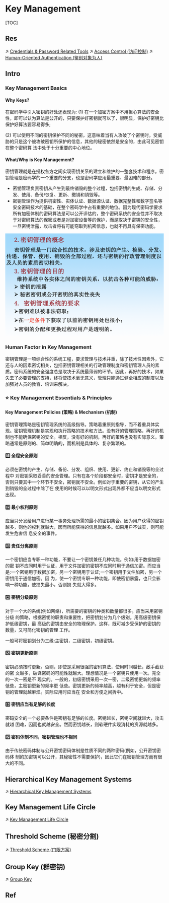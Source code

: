 # Key Management

[TOC]



## Res
↗ [Credentials & Password Related Tools](../../☠️%20Kill%20Chain/Credentials%20&%20Password%20Related%20Tools/Credentials%20&%20Password%20Related%20Tools.md)
↗ [Access Control (访问控制)](../../⛈️%20Risk%20Management/🐺%20Risk%20Countermeasures%20&%20Security%20Control/Identity%20&%20Access%20Management%20(IAM)/Access%20Control%20(访问控制)/Access%20Control%20(访问控制).md)
↗ [Human-Oriented Authentication (鉴别对象为人)](../../⛈️%20Risk%20Management/🐺%20Risk%20Countermeasures%20&%20Security%20Control/Identity%20&%20Access%20Management%20(IAM)/Access%20Control%20(访问控制)/Authentication%20(身份鉴别)/Object-Based%20Authetication/Human-Oriented%20Authentication%20(鉴别对象为人)/Human-Oriented%20Authentication%20(鉴别对象为人).md)



## Intro
### Key Management Basics
#### Why Keys?
在密码学中引入密钥的好处还表现为:
(1) 在一个加密方案中不用担心算法的安全性，即可以认为算法是公开的，只要保护好密钥就可以了，很明显，保护好密钥比保护好算法要容易得多;

(2) 可以使用不同的密钥保护不同的秘密，这意味着当有人攻破了个密钥时，受威胁的只是这个被攻破密钥所保护的信息，其他的秘密依然是安全的，由此可见密钥在整个密码算 法中处于十分重要的中心地位。


#### What/Why is Key Management?
密钥管理就是在授权各方之间实现密钥关系的建立和维护的一整套技术和程序。密钥管理是密码学的一个重要的分支，也是密码学应用最重要、最困难的部分。
- 密钥管理负责密钥从产生到最终销毁的整个过程，包括密钥的生成、存储、分发、使用、备份/恢复、更新、撤销和销毁等。
- 密钥管理作为提供机密性、实体认证、数据源认证、数据完整性和数字签名等安全密码技术的基础，在整个密码学中占有重要的地位。因为现代密码学要求所有加密体制的密码算法是可以公开评估的，整个密码系统的安全性并不取决于对密码算法的保密或者是对加密设备等的保护，而是取决于密钥的安全性，一旦密钥泄露，攻击者将有可能窃取到机密信息，也就不再具有保密功能。

![](../../../../Assets/Pics/Screenshot%202023-05-24%20at%203.00.23%20PM.png)


### Human Factor in Key Management
密钥管理是一项综合性的系统工程，要求管理与技术并重，除了技术性因素外，它还与人的因素密切相关，包括密钥管理相关的行政管理制度和密钥管理人员的素质。密码系统的安全强度总是取决于系统最薄弱的环节。因此，再好的技术，如果失去了必要管理的支持，终将使技术毫无意义，管理只能通过健全相应的制度以及加强对人员的教育、培训来解决。


### ⭐️ Key Management Essentials & Principles
#### Key Management Policies (策略) & Mechanism (机制)
密钥管理策略是密钥管理系统的高级指导。策略着重原则指导，而不着重具体实现。密钥管理机制是实现和执行策略的技术和方法。没有好的管理策略，再好的机制也不能确保密钥的安全。相反，没有好的机制，再好的策略也没有实际意义。策略通常是原则的、简单明确的，而机制是具体的、复杂繁琐的。

#### 1️⃣ 全程安全原则
必须在密钥的产生、存储、备份、分发、组织、使用、更新、终止和销毁等的全过程中 对密钥采取妥善的安全管理。只有在各个阶段都安全时，密钥才是安全的，否则只要其中一个环节不安全，密钥就不安全。例如对于重要的密钥，从它的产生到销毁的全过程中除了在 使用的时候可以以明文形式出现外都不应当以明文形式出现。

#### 2️⃣ 最小权利原则
应当只分发给用户进行某一事务处理所需的最小的密钥集合。因为用户获得的密钥越多，则他的权利就越大，因而所能获得的信息就越多。如果用户不诚实，则可能发生危害信 息安全的事件。

#### 3️⃣ 责任分离原则
一个密钥应当专职一种功能，不要让一个密钥兼任几种功能。例如:用于数据加密的密 钥不应同时用于认证，用于文件加密的密钥不应同时用于通信加密。而应当是:一个密钥用于数据加密，另一个密钥用于认证;一个密钥用于文件加密，另一个密钥用于通信加密。因 为，使一个密钥专职一种功能，即使密钥暴露，也只会影响一种功能，使损失最小，否则损 失就大得多。

#### 4️⃣ 密钥分级原则
对于一个大的系统(例如网络)，所需要的密钥的种类和数量都很多。应当采用密钥分级 的策略，根据密钥的职责和重要性，把密钥划分为几个级别。用高级密钥保护低级密钥，最 高级的密钥由安全的物理保护。这样，既可减少受保护的密钥的数量，又可简化密钥的管理 工作。

一般可将密钥划分为三级:主密钥，二级密钥，初级密钥。

#### 5️⃣ 密钥更新原则
密钥必须按时更新。否则，即使是采用很强的密码算法，使用时间越长，敌手截获的密 文越多，破译密码的可能性就越大。理想情况是一个密钥只使用一次。完全的一次一密是不 现实的。一般的，初级密钥采用一次一密，二级密钥更新的频率低些，主密钥更新的频率更 低些。密钥更新的频率越高，越有利于安全，但是密钥的管理就越麻烦。实际应用时应当在 安全和方便之间折中。

#### 6️⃣ 密钥应当有足够的长度
密码安全的一个必要条件是密钥有足够的长度。密钥越长，密钥空间就越大，攻击就越 困难，因而也就越安全。然而密钥越长，则软硬件实现消耗的资源就越多。

#### 7️⃣ 密码体制不同，密钥管理也不相同
由于传统密码体制与公开密钥密码体制是性质不同的两种密码(例如，公开密钥密码体 制的加密钥可以公开，其秘密性不需要保护)，因此它们在密钥管理方而有很大的不同。



## Hierarchical Key Management Systems
↗ [Hierarchical Key Management Systems](Hierarchical%20Key%20Management%20Systems.md)



## Key Management Life Circle
↗ [Key Management Life Circle](📌%20Key%20Management%20Life%20Circle/Key%20Management%20Life%20Circle.md)



## Threshold Scheme (秘密分割)
↗ [Threshold Scheme (门限方案)](Threshold%20Scheme%20(门限方案)/Threshold%20Scheme%20(门限方案).md)



## Group Key (群密钥)
↗ [Group Key](Group%20Key/Group%20Key.md)



## Ref

